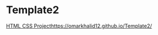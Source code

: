 # Template2
[HTML CSS Project](https://omarkhalid12.github.io/Template2/)https://omarkhalid12.github.io/Template2/
